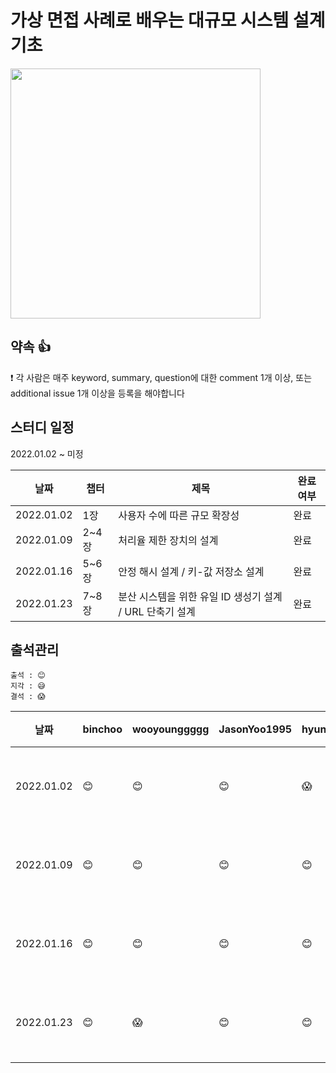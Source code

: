 # 가상 면접 사례로 배우는 대규모 시스템 설계 기초

<img src="https://user-images.githubusercontent.com/66045861/147304048-c7042a3a-9b40-436b-9186-4e9fc581b4c3.png" width="400"/>

## 약속 👍
❗ 각 사람은 매주 keyword, summary, question에 대한 comment 1개 이상, 또는 additional issue 1개 이상을 등록을 해야합니다

## 스터디 일정
2022.01.02 ~ 미정

|날짜|챕터|제목|완료여부|
|------|---|---|---|
|2022.01.02|1장|사용자 수에 따른 규모 확장성|완료|
|2022.01.09|2\~4장|처리율 제한 장치의 설계|완료|
|2022.01.16|5\~6장|안정 해시 설계 / 키-값 저장소 설계|완료|
|2022.01.23|7\~8장|분산 시스템을 위한 유일 ID 생성기 설계 / URL 단축기 설계|완료|

## 출석관리

```
출석 : 😊
지각 : 😅
결석 : 😱
```

|날짜|binchoo|wooyounggggg|JasonYoo1995|hyunrrr|ngwoon|비고|
|------|---|---|---|---|---|---|
|2022.01.02|😊|😊|😊|😱|😊|온라인 모임|
|2022.01.09|😊|😊|😊|😊|😊|온라인 모임|
|2022.01.16|😊|😊|😊|😊|😊|온라인 모임|
|2022.01.23|😊|😱|😊|😊|😊|온라인 모임|
